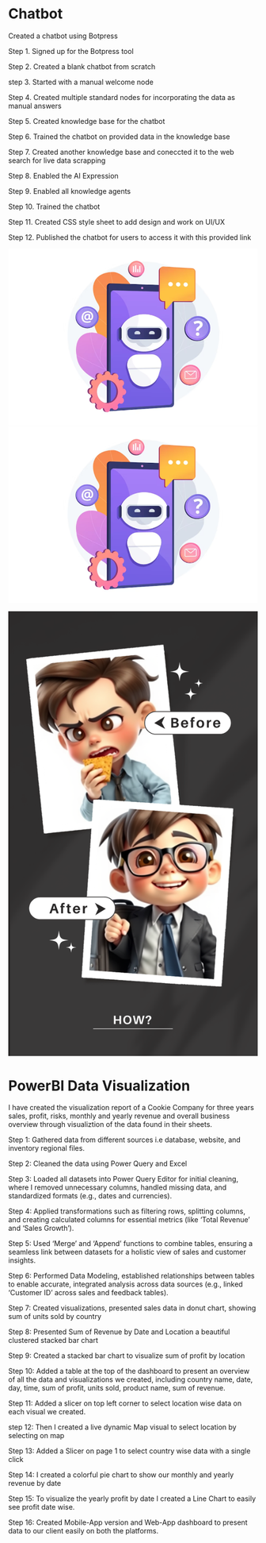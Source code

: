 
# Chatbot
Created a chatbot using Botpress 

Step 1. Signed up for the Botpress tool

Step 2. Created a blank chatbot from scratch

step 3. Started with a manual welcome node

Step 4. Created multiple standard nodes for incorporating the data as manual answers

Step 5. Created knowledge base for the chatbot

Step 6. Trained the chatbot on provided data in the knowledge base

Step 7. Created another knowledge base and coneccted it to the web search for live data scrapping

Step 8. Enabled the AI Expression 

Step 9. Enabled all knowledge agents

Step 10. Trained the chatbot 

Step 11. Created CSS style sheet to add design and work on UI/UX 

Step 12. Published the chatbot for users to access it with this provided link 

![](https://github.com/maryamjams/My-Projects/blob/main/images/Chatbot.png)
![](https://github.com/maryamjams/My-Projects/blob/main/images/Chatbot.png)

![](https://github.com/maryamjams/My-Projects/blob/main/images/Ad%20tech%20harbour.png)

# PowerBI Data Visualization
I have created the visualization report of a Cookie Company for three years sales, profit, risks, monthly and yearly revenue and
overall business overview through visualiztion of the data found in their sheets. 

Step 1: Gathered data from different sources i.e database, website, and inventory regional files.

Step 2: Cleaned the data using Power Query and Excel

Step 3: Loaded all datasets into Power Query Editor for initial cleaning, where I removed unnecessary columns, 
handled missing data, and standardized formats (e.g., dates and currencies).

Step 4: Applied transformations such as filtering rows, splitting columns, and creating calculated columns for essential metrics (like ‘Total Revenue’ and 
‘Sales Growth’).

Step 5: Used ‘Merge’ and ‘Append’ functions to combine tables, ensuring a seamless link between datasets for a holistic view of sales 
and customer insights.

Step 6: Performed Data Modeling, established relationships between tables to enable accurate, integrated analysis across data sources 
(e.g., linked ‘Customer ID’ across sales and feedback tables).

Step 7: Created visualizations, presented sales data in donut chart, showing sum of units sold by country 

Step 8: Presented Sum of Revenue by Date and Location a beautiful clustered stacked bar chart

Step 9: Created a stacked bar chart to visualize sum of profit by location 

Step 10: Added a table at the top of the dashboard to present an overview of all the data and visualizations we created, 
including country name, date, day, time, sum of profit, units sold, product name, sum of revenue. 

Step 11: Added a slicer on top left corner to select location wise data on each visual we created.

step 12: Then I created a live dynamic Map visual to select location by selecting on map 

Step 13: Added a Slicer on page 1 to select country wise data with a single click 

Step 14: I created a colorful pie chart to show our monthly and yearly revenue by date

Step 15: To visualize the yearly profit by date I created a Line Chart to easily see profit date wise. 

Step 16: Created Mobile-App version and Web-App dashboard  to present data to our client easily on both the platforms. 



